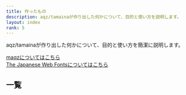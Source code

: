 ```yaml
---
title: 作ったもの
description: aqz/tamainaが作り出した何かについて、目的と使い方を説明します。
layout: index
rank: 5
---
```

aqz/tamainaが作り出した何かについて、目的と使い方を簡潔に説明します。

[maqzについてはこちら](/maqz/)  
[The Japanese Web Fontsについてはこちら](/The-Japanese-Web-Fonts/)

## 一覧